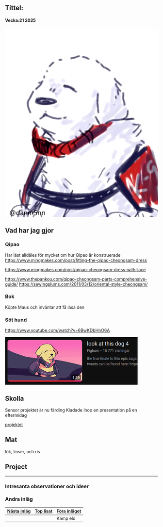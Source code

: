 ## Tittel:

#### Vecka:21 2025

![](assets/20250523_113143_image.png)

## Vad har jag gjor

### Qipao

Har läst alldäles för mycket om hur Qipao är konstruerade
https://www.mingmakes.com/post/fitting-the-qipao-cheongsam-dress

https://www.mingmakes.com/post/qipao-cheongsam-dress-with-lace

https://www.thepankou.com/qipao-cheongsam-parts-comprehensive-guide/
https://sewingplums.com/2011/03/12/oriental-style-cheongsam/

### Bok

Köpte Maus och inväntar att få läsa den

### Söt hund

https://www.youtube.com/watch?v=6BwKDbHnO6A


![](assets/20250523_174348_image.png)

## Skolla

Sensor projektet är nu färding
Kladade ihop en presentation på en eftermidag

[projektet](https://caspian.rosengren.nu/Projekt/skalSensor.html)

## Mat

lök, linser, och ris

## Project

---

### Intresanta observationer och ideer

### Andra inläg


| [Nästa inläg](https://caspian.rosengren.nu/blog/22-25.html) | [Top lisat](https://caspian.rosengren.nu/blog.html) | [Föra inläget](https://caspian.rosengren.nu/blog/20-25.html) |
| --------------------------------------------------------------- | ----------------------------------------------------- | ---------------------------------------------------------------- |
|                                                               |                                                     | Kamp eld                                                       |
